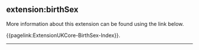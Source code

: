 ## extension:birthSex


More information about this extension can be found using the link below.

{{pagelink:ExtensionUKCore-BirthSex-Index}}.

---